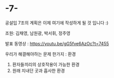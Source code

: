 # -7-
공설입 7조의 계획은 이제 여기에 작성하게 될 것 입니다 :)

조원: 김채영, 남원광, 박서휘, 정주영


발표 동영상 : https://youtu.be/gG5fve6AzOc?t=7455



우리가 해결해야하는 문제 한가지 : 환경 


1. 환자들끼리의 상호작용이 가능한 환경
2. 원래 지내던 곳과 흡사한 환경

